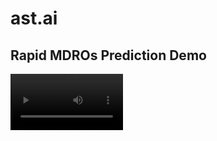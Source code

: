 
# ast.ai 

## Rapid MDROs Prediction Demo 

<video src='https://user-images.githubusercontent.com/9447954/225020255-57aef4f0-06cb-444d-91d4-3d62699890c4.mp4' width=180/>


